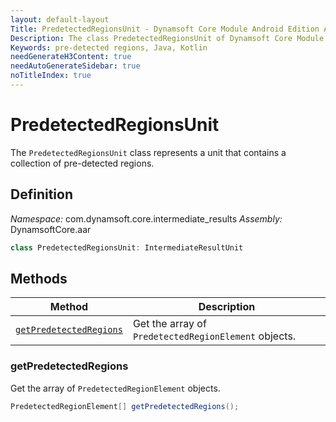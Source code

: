 ```yaml
---
layout: default-layout
Title: PredetectedRegionsUnit - Dynamsoft Core Module Android Edition API Reference
Description: The class PredetectedRegionsUnit of Dynamsoft Core Module represents a unit that contains a collection of pre-detected regions.
Keywords: pre-detected regions, Java, Kotlin
needGenerateH3Content: true
needAutoGenerateSidebar: true
noTitleIndex: true
---
```


# PredetectedRegionsUnit

The `PredetectedRegionsUnit` class represents a unit that contains a collection of pre-detected regions.

## Definition

*Namespace:* com.dynamsoft.core.intermediate_results
*Assembly:* DynamsoftCore.aar

```java
class PredetectedRegionsUnit: IntermediateResultUnit
```

## Methods

| Method | Description |
| ------ | ----------- |
| [`getPredetectedRegions`](#getpredetectedregions) | Get the array of `PredetectedRegionElement` objects. |

### getPredetectedRegions

Get the array of `PredetectedRegionElement` objects.

```java
PredetectedRegionElement[] getPredetectedRegions();
```
